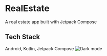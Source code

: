 # RealEstate

A real estate app built with Jetpack Compose



## Tech Stack

Android, Kotlin, Jetpack Compose
![Dark mode](https://drive.google.com/file/d/1A08EvjrCmumJDj2-RFpLWr7tSm5uO8dw/view?usp=drive_link?raw=true "Light mode")

